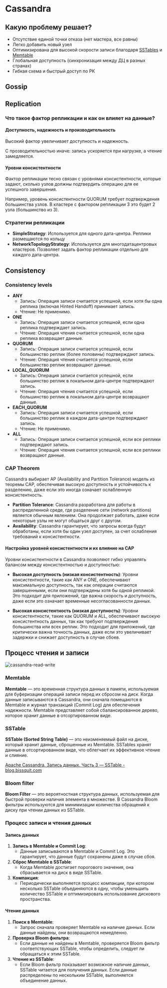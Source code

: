 # Cassandra

## Какую проблему решает?

- Отсутствие единой точки отказа (нет мастера, все равны)
- Легко добавить новый узел
- Оптимизирована для высокой скорости записи благодаря [SSTables](#SSTable)  и [Memtable](#Memtable)
- Глобальная доступность (синхронизация между ДЦ в разных странах)
- Гибкая схема и быстрый доступ по PK

## Gossip


## Replication

### Что такое фактор репликации и как он влияет на данные?

#### Доступность, надежность и производительность

Высокий фактор увеличивает доступность и надежность.

С прозводительностью иначе: запись ускоряется при нагрузке, а чтение замедляется.

#### Уровни консистентности

Фактор репликации тесно связан с уровнями консистентности, которые задают, сколько узлов должны подтвердить операцию для ее успешного завершения.

Например, уровень консистентности QUORUM требует подтверждения большинства узлов. В кластере с фактором репликации 3 это будет 2 узла (большинство из 3).

### Стратегии репликации

- **SimpleStrategy**: Используется для одного дата-центра. Реплики размещаются по кольцу
- **NetworkTopologyStrategy**: Используется для многодатацентровых кластеров. Позволяет задать фактор репликации отдельно для каждого дата-центра.

## Consistency

### Consistency levels

- **ANY**
	- Запись: Операция записи считается успешной, если хотя бы одна реплика (включая Hinted Handoff) принимает запись.
	- Чтение: Не применимо.
- **ONE**
	- Запись: Операция записи считается успешной, если одна реплика подтверждает запись.
	- Чтение: Операция чтения считается успешной, если одна реплика возвращает данные.
- **QUORUM**
	- Запись: Операция записи считается успешной, если большинство реплик (более половины) подтверждают запись.
	- Чтение: Операция чтения считается успешной, если большинство реплик возвращают данные.
- **LOCAL_QUORUM**
	- Запись: Операция записи считается успешной, если большинство реплик в локальном дата-центре подтверждают запись.
	- Чтение: Операция чтения считается успешной, если большинство реплик в локальном дата-центре возвращают данные.
- **EACH_QUORUM**
	- Запись: Операция записи считается успешной, если большинство реплик в каждом дата-центре подтверждают запись.
	- Чтение: Не применимо.
- **ALL**
	- Запись: Операция записи считается успешной, если все реплики подтверждают запись.
	- Чтение: Операция чтения считается успешной, если все реплики возвращают данные.


### CAP Theorem

Cassandra выбирает AP (Availability and Partition Tolerance) модель из теоремы CAP, обеспечивая высокую доступность и устойчивость к разделению, даже если это иногда означает ослабленную консистентность.

- **Partition Tolerance**: Cassandra разработана для работы в распределенной среде, где разделение сети (network partitions) является обычным явлением. Она продолжает работать, даже если некоторые узлы не могут общаться друг с другом.
- **Availability**: Cassandra гарантирует, что запросы всегда будут обработаны, если хотя бы один узел доступен, за счет ослабления требований к консистентности.

#### Настройка уровней консистентности и их влияние на CAP

Уровни консистентности в Cassandra позволяют гибко управлять балансом между консистентностью и доступностью:

- **Высокая доступность (низкая консистентность)**: Уровни консистентности, такие как ANY и ONE, обеспечивают максимальную доступность, так как операции считаются завершенными, если они подтверждены хотя бы одной репликой. Это подходит для приложений, где важна скорость и доступность, даже если это означает временные несогласованности данных.

- **Высокая консистентность (низкая доступность)**: Уровни консистентности, такие как QUORUM и ALL, обеспечивают высокую консистентность данных, так как требуют подтверждения большинства или всех реплик. Это подходит для приложений, где критически важна точность данных, даже если это увеличивает задержки и снижает доступность в случае сбоев.

## Процесс чтения и записи

![cassandra-read-write](cassandra-read-write.png)

### Memtable

**Memtable** — это временная структура данных в памяти, используемая для буферизации операций записи перед их сбросом на диск. Когда данные записываются в Cassandra, они сначала помещаются в Memtable и журнал транзакций (Commit Log) для обеспечения надежности. Memtable представляет собой сбалансированное дерево, которое хранит данные в отсортированном виде.

### SSTable

**SSTable (Sorted String Table)** — это неизменяемый файл на диске, который хранит данные, сброшенные из Memtable. SSTables хранят данные в отсортированном виде, что облегчает их эффективное чтение и слияние.

[Apache Cassandra. Запись данных. Часть 3 — SSTable - blog.bissquit.com](https://blog.bissquit.com/dbms/apache-cassandra-zapis-dannyh-chast-3-sstable/)

### Bloom filter

**Bloom Filter** — это вероятностная структура данных, используемая для быстрой проверки наличия элемента в множестве. В Cassandra Bloom фильтры используются для минимизации количества обращений к диску при чтении данных из SSTable.


### Процесс записи и чтения данных

#### Запись данных

1. **Запись в Memtable и Commit Log**:
    - Данные записываются в Memtable и Commit Log. Это гарантирует, что данные будут сохранены даже в случае сбоя.
2. **Сброс Memtable в SSTable**:
    - Когда Memtable достигает порогового значения, она сбрасывается на диск в виде SSTable.
3. **Компакция**:
    - Периодически выполняется процесс компакции, при котором несколько SSTable объединяются в одну, чтобы уменьшить количество SSTable и оптимизировать использование дискового пространства.

#### Чтение данных

1. **Поиск в Memtable**:
    - Запрос сначала проверяет Memtable на наличие данных. Если данные найдены, они возвращаются немедленно.
2. **Проверка Bloom фильтра**:
    - Если данные не найдены в Memtable, проверяется Bloom фильтр соответствующих SSTable, чтобы определить, следует ли обращаться к этим SSTable.
3. **Чтение из SSTable**:
    - Если Bloom фильтр показывает возможное наличие данных, SSTable читается для получения данных. Если данные распределены по нескольким SSTable, выполняется объединение данных.